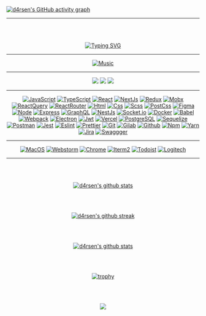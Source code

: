 [![d4rsen's GitHub activity graph](https://activity-graph.herokuapp.com/graph?username=d4rsen&hide_border=true&theme=redical)](/)

<hr>

<div align="center">

<br><br>

[![Typing SVG](https://readme-typing-svg.herokuapp.com?size=60&duration=4000&color=FF3BA2&center=true&vCenter=true&multiline=true&width=2000&height=400&lines=My+name+is+Darsen;I+am+a+Frontend+JavaScript%2FTypeScript+developer)](/)
</div>

<hr>

<div align="center">

[![Music](https://novatorem.vercel.app/api/spotify?background_color=0d1117&border_color=fa428e)](/)

</div>

<hr>

<p align="center">
  <a target="_blank" href="mailto:darsenungarlinov00@gmail.com"><img
    src="https://img.shields.io/badge/Gmail-20232A?style=for-the-badge&logo=gmail"/></a>
  <a target="_blank" href="https://d4rsen.vercel.app"><img
    src="https://img.shields.io/badge/d4rsen.vercel.app-20232A?style=for-the-badge&logo=vercel"/></a>
  <a target="_blank" href="https://t.me/d4rse"><img
    src="https://img.shields.io/badge/Telegram-20232A?style=for-the-badge&logo=telegram"/></a>
</p>

<hr>

<div align="center">

[![JavaScript](https://img.shields.io/badge/JavaScript-20232A?style=for-the-badge&logo=javascript)](/)
[![TypeScript](https://img.shields.io/badge/TypeScript-20232A?style=for-the-badge&logo=typescript)](/)
[![React](https://img.shields.io/badge/React-20232A?style=for-the-badge&logo=react)](/)
[![NextJs](https://img.shields.io/badge/next-20232A?style=for-the-badge&logo=next.js)](/)
[![Redux](https://img.shields.io/badge/Redux-20232A?style=for-the-badge&logo=redux&logoColor=7749BD)](/)
[![Mobx](https://img.shields.io/badge/mobx-20232A?style=for-the-badge&logo=mobx)](/)
[![ReactQuery](https://img.shields.io/badge/ReactQuery-20232A?style=for-the-badge&logo=reactquery)](/)
[![ReactRouter](https://img.shields.io/badge/React_Router-20232A?style=for-the-badge&logo=react-router)](/)
[![Html](https://img.shields.io/badge/HTML5-20232A?style=for-the-badge&logo=html5)](/)
[![Css](https://img.shields.io/badge/CSS3-20232A?style=for-the-badge&logo=css3&logoColor=369AD6)](/)
[![Scss](https://img.shields.io/badge/scss-20232A?style=for-the-badge&logo=sass)](/)
[![PostCss](https://img.shields.io/badge/postcss-20232A?style=for-the-badge&logo=postcss&logoColor=DD3A0A)](/)
[![Figma](https://img.shields.io/badge/figma-20232A?style=for-the-badge&logo=figma)](/)
[![Node](https://img.shields.io/badge/node-20232A?style=for-the-badge&logo=node.js)](/)
[![Express](https://img.shields.io/badge/express-20232A?style=for-the-badge&logo=express)](/)
[![GraphQL](https://img.shields.io/badge/graphql-20232A?style=for-the-badge&logo=GraphQL&logoColor=e535ab)](/)
[![NestJs](https://img.shields.io/badge/nest-20232A?style=for-the-badge&logo=nestjs&logoColor=E0234D)](/)
[![Socket.io](https://img.shields.io/badge/socket.io-20232A?style=for-the-badge&logo=socket.io)](/)
[![Docker](https://img.shields.io/badge/docker-20232A?style=for-the-badge&logo=docker)](/)
[![Babel](https://img.shields.io/badge/babel-20232A?style=for-the-badge&logo=babel)](/)
[![Webpack](https://img.shields.io/badge/webpack-20232A?style=for-the-badge&logo=webpack)](/)
[![Electron](https://img.shields.io/badge/electron-20232A?style=for-the-badge&logo=electron&logoColor=A0EBF9)](/)
[![Jwt](https://img.shields.io/badge/JWT-20232A?style=for-the-badge&logo=jsonwebtokens)](/)
[![Vercel](https://img.shields.io/badge/vercel-20232A?style=for-the-badge&logo=vercel)](/)
[![PostgreSQL](https://img.shields.io/badge/postgresql-20232A?style=for-the-badge&logo=postgresql)](/)
[![Sequelize](https://img.shields.io/badge/Sequelize-20232A?style=for-the-badge&logo=Sequelize)](/)
[![Postman](https://img.shields.io/badge/postman-20232A?style=for-the-badge&logo=postman)](/)
[![Jest](https://img.shields.io/badge/jest-20232A?style=for-the-badge&logo=jest&logoColor=99424F)](/)
[![Eslint](https://img.shields.io/badge/eslint-20232A?style=for-the-badge&logo=eslint&logoColor=7C7CEA)](/)
[![Prettier](https://img.shields.io/badge/prettier-20232A?style=for-the-badge&logo=prettier)](/)
[![Git](https://img.shields.io/badge/git-20232A?style=for-the-badge&logo=git)](/)
[![Gilab](https://img.shields.io/badge/gitlab-20232A?style=for-the-badge&logo=gitlab)](/)
[![Github](https://img.shields.io/badge/github-20232A?style=for-the-badge&logo=github)](/)
[![Npm](https://img.shields.io/badge/npm-20232A?style=for-the-badge&logo=npm)](/)
[![Yarn](https://img.shields.io/badge/yarn-20232A?style=for-the-badge&logo=yarn)](/)
[![Jira](https://img.shields.io/badge/jira-20232A?style=for-the-badge&logo=jira&logoColor=blue)](/)
[![Swaggger](https://img.shields.io/badge/swagger-20232A?style=for-the-badge&logo=swagger)](/)

</div>

<hr>

<div align="center">

[![MacOS](https://img.shields.io/badge/MacOS-20232A?style=for-the-badge&logo=apple)](/)
[![Webstorm](https://img.shields.io/badge/webstorm-20232A?style=for-the-badge&logo=webstorm)](/)
[![Chrome](https://img.shields.io/badge/chrome-20232A?style=for-the-badge&logo=googlechrome)](/)
[![Iterm2](https://img.shields.io/badge/iterm2-20232A?style=for-the-badge&logo=iterm2)](/)
[![Todoist](https://img.shields.io/badge/todoist-20232A?style=for-the-badge&logo=todoist)](/)
[![Logitech](https://img.shields.io/badge/Logitech-20232A?style=for-the-badge&logo=Logitech)](/)

</div>

<hr>

<div align="center">

<br></br>

[![d4rsen's github stats](https://github-readme-stats.vercel.app/api/top-langs/?username=d4rsen&theme=radical&langs_count=20&layout=compact)](/)

<br></br>

[![d4rsen's github streak](https://github-readme-streak-stats.herokuapp.com/?user=d4rsen&theme=radical)](/)

<br></br>

[![d4rsen's github stats](https://github-readme-stats.vercel.app/api?username=d4rsen&show_icons=true&theme=radical&include_all_commits=true)](/)

<br></br>

[![trophy](https://github-profile-trophy.vercel.app/?username=d4rsen&theme=radical&column=3&margin-w=15&margin-h=15)](/)

<br></br>

[![](https://visitor-badge.glitch.me/badge?page_id=d4rsen&left_color=black&right_color=black)](/)

</div>
